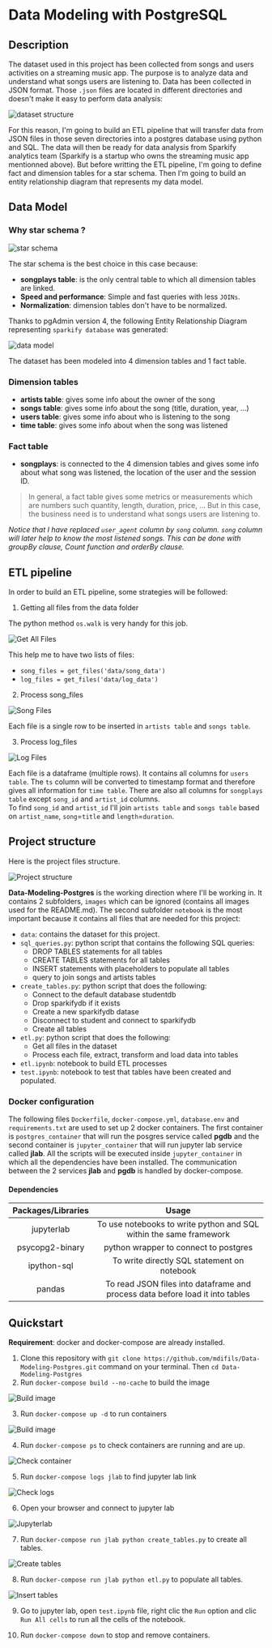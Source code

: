 # Data Modeling with PostgreSQL

## Description

The dataset used in this project has been collected from songs and users activities
on a streaming music app. The purpose is to analyze data and understand what
songs users are listening to. Data has been collected in JSON format. Those
`.json` files are located in different directories and doesn't make it easy to
perform data analysis:  

![dataset structure](./images/dataset_structure.png)

For this reason, I'm going to build an ETL pipeline that will transfer data
from JSON files in those seven directories into a postgres database using python
and SQL. The data will then be ready for data analysis from Sparkify analytics
team (Sparkify is a startup who owns the streaming music app mentionned above). 
But before writting the ETL pipeline, I'm going to define fact and dimension 
tables for a star schema. Then I'm going to build an entity relationship diagram
that represents my data model.

## Data Model

### Why star schema ?

![star schema](images/star_schema.png)

The star schema is the best choice in this case because:  
- **songplays table**: is the only central table to which all dimension tables
are linked.
- **Speed and performance**: Simple and fast queries with less `JOINs`.
- **Normalization**: dimension tables don't have to be normalized.

Thanks to pgAdmin version 4, the following Entity Relationship Diagram
representing `sparkify database` was generated:

![data model](./images/sparkifydb.png)

The dataset has been modeled into 4 dimension tables and 1 fact table.

### Dimension tables

- **artists table**: gives some info about the owner of the song
- **songs table**: gives some info about the song (title, duration, year, ...)
- **users table**: gives some info about who is listening to the song
- **time table**: gives some info about when the song was listened

### Fact table

- **songplays**: is connected to the 4 dimension tables and gives some info
about what song was listened, the location of the user and the session ID.

> In general, a fact table gives some metrics or measurements which are numbers
> such quantity, length, duration, price, ... But in this case, the business need
> is to understand what songs users are listening to.

*Notice that I have replaced `user_agent` column by `song` column.*
*`song` column will later help to know the most listened songs.*
*This can be done with groupBy clause, Count function and orderBy clause.*

## ETL pipeline

In order to build an ETL pipeline, some strategies will be followed:

1. Getting all files from the data folder

The python method `os.walk` is very handy for this job.

![Get All Files](images/get_files.png)

This help me to have two lists of files:
- `song_files = get_files('data/song_data')`
- `log_files = get_files('data/log_data')`

2. Process song_files

![Song Files](images/song_file.png)

Each file is a single row to be inserted in `artists table` and `songs table`.

3. Process log_files

![Log Files](images/log_file.png)

Each file is a dataframe (multiple rows). It contains all columns for `users table`.
The `ts` column will be converted to timestamp format and therefore gives all
information for `time table`. There are also all columns for `songplays table`
except `song_id` and `artist_id` columns.  
To find `song_id` and `artist_id` I'll join `artists table` and `songs table`
based on `artist_name`, `song`=`title` and `length`=`duration`.

## Project structure

Here is the project files structure.

![Project structure](images/project_structure.png)

**Data-Modeling-Postgres** is the working direction where I'll be working in.
It contains 2 subfolders, `images` which can be ignored (contains all images used
for the README.md). The second subfolder `notebook` is the most important because
it contains all files that are needed for this project:

- `data`: contains the dataset for this project.
- `sql_queries.py`: python script that contains the following SQL queries: 
    * DROP TABLES statements for all tables
    * CREATE TABLES statements for all tables
    * INSERT statements with placeholders to populate all tables
    * query to join songs and artists tables
- `create_tables.py`: python script that does the following: 
    * Connect to the default database studentdb 
    * Drop sparkifydb if it exists
    * Create a new sparkifydb datase
    * Disconnect to student and connect to sparkifydb
    * Create all tables
- `etl.py`: python script that does the following: 
    * Get all files in the dataset
    * Process each file, extract, transform and load data into tables
- `etl.ipynb`: notebook to build ETL processes 
- `test.ipynb`: notebook to test that tables have been created and populated.

### Docker configuration

The following files `Dockerfile`, `docker-compose.yml`, `database.env` and 
`requirements.txt` are used to set up 2 docker containers. The first container
is `postgres_container` that will run the posgres service called **pgdb** and 
the second container is `jupyter_container` that will run jupyter lab service
called **jlab**. All the scripts will be executed inside `jupyter_container` in
which all the dependencies have been installed. The communication between the 2
services **jlab** and **pgdb** is handled by docker-compose.

#### Dependencies

|  Packages/Libraries   |                Usage                                 |
| :-------------------: | :---------------------------------------------------:|
|     jupyterlab        | To use notebooks to write python and SQL within the same framework|
|    psycopg2-binary    |    python wrapper to connect to postgres             |
|    ipython-sql        |    To write directly SQL statement on notebook       |
|    pandas             | To read JSON files into dataframe and process data before load it into tables|

## Quickstart

**Requirement**: docker and docker-compose are already installed.

1. Clone this repository with `git clone https://github.com/mdifils/Data-Modeling-Postgres.git` 
command on your terminal. Then `cd Data-Modeling-Postgres`
2. Run `docker-compose build --no-cache` to build the image

![Build image](images/build_image.png)

3. Run `docker-compose up -d` to run containers

![Build image](images/run_container.png)

4. Run `docker-compose ps` to check containers are running and are up.

![Check container](images/check_container.png)

5. Run `docker-compose logs jlab` to find jupyter lab link

![Check logs](images/check_logs.png)

6. Open your browser and connect to jupyter lab

![Jupyterlab](images/jupyterlab.png)

7. Run `docker-compose run jlab python create_tables.py` to create all tables.

![Create tables](images/create_tables.png)

8. Run `docker-compose run jlab python etl.py` to populate all tables.

![Insert tables](images/insert_tables.gif)

9. Go to jupyter lab, open `test.ipynb` file, right clic the `Run` option and 
clic `Run All cells` to run all the cells of the notebook.

10. Run `docker-compose down` to stop and remove containers. 
